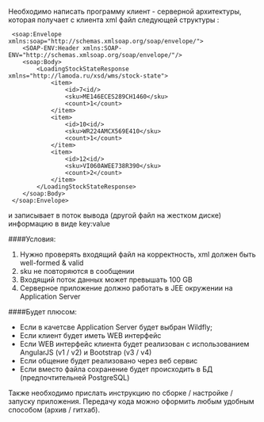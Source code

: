 Необходимо написать программу клиент - серверной архитектуры, которая получает с клиента xml файл следующей структуры :
```
 <soap:Envelope xmlns:soap="http://schemas.xmlsoap.org/soap/envelope/">
    <SOAP-ENV:Header xmlns:SOAP-ENV="http://schemas.xmlsoap.org/soap/envelope/"/>
    <soap:Body>
        <LoadingStockStateResponse xmlns="http://lamoda.ru/xsd/wms/stock-state">
            <item>
                <id>7<id/>
                <sku>ME146ECES289CH1460</sku>
                <count>1</count>
            </item>
            <item>
                <id>10<id/>
                <sku>WR224AMCX569E410</sku>
                <count>1</count>
            </item>
            <item>
                <id>12<id/>
                <sku>VI060AWEE738R390</sku>
                <count>2</count>
            </item>
        </LoadingStockStateResponse>
    </soap:Body>
 </soap:Envelope>
```
и записывает в поток вывода (другой файл на жестком диске) информацию в виде key:value

####Условия:

1) Нужно проверять входящий файл на корректность, xml должен быть well-formed & valid
2) sku не повторяются в сообщении
3) Входящий поток данных может превышать 100 GB
4) Серверное приложение должно работать в JEE окружении на Application Server

####Будет плюсом:
- Если в качетсве Application Server будет выбран Wildfly;
- Если клиент будет иметь WEB интерфейс
- Если WEB интерфейс клиента будет реализован с использованием AngularJS (v1 / v2) и Bootstrap (v3 / v4)
- Если общение будет реализовано через веб сервис
- Если вместо файла сохранение будет происходить в БД (предпочтительней PostgreSQL)

Также необходимо прислать инструкцию по сборке / настройке / запуску приложения.
Передачу кода можно оформить любым удобным способом (архив / гитхаб).